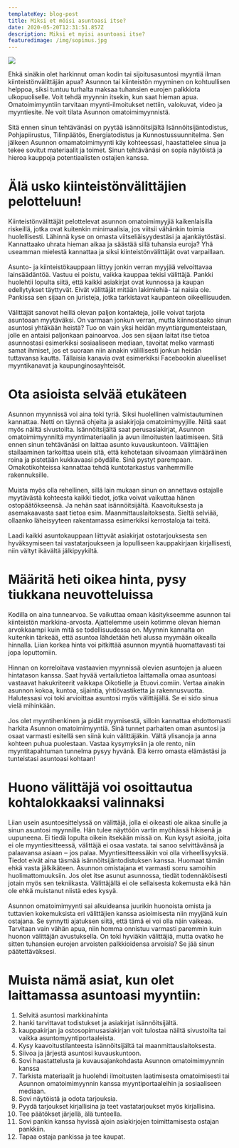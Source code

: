 ```yaml
---
templateKey: blog-post
title: Miksi et möisi asuntoasi itse?
date: 2020-05-20T12:31:51.857Z
description: Miksi et myisi asuntoasi itse?
featuredimage: /img/sopimus.jpg
---
```

![](/img/asunnot.jpg)

Ehkä sinäkin olet harkinnut oman kodin tai sijoitusasuntosi myyntiä ilman kiinteistönvälittäjän apua? Asunnon tai kiinteistön myyminen on kohtuullisen helppoa, siksi
tuntuu turhalta maksaa tuhansien eurojen palkkiota ulkopuoliselle. Voit tehdä myynnin
itsekin, kun saat hieman apua. Omatoimimyyntiin tarvitaan myynti-ilmoitukset nettiin,
valokuvat, video ja myyntiesite. Ne voit tilata Asunnon omatoimimyynnistä.
\
\
Sitä ennen sinun tehtävänäsi on pyytää isännöitsijältä Isännöitsijäntodistus, Pohjapiirustus, Tilinpäätös, Energiatodistus ja Kunnostussuunnitelma. Sen jälkeen Asunnon
omamatoimimyynti käy kohteessasi, haastattelee sinua ja tekee sovitut materiaalit ja
toimet. Sinun tehtävänäsi on sopia näytöistä ja hieroa kauppoja potentiaalisten ostajien
kanssa.

# Älä usko kiinteistönvälittäjien pelotteluun!

Kiinteistönvälittäjät pelottelevat asunnon omatoimimyyjiä kaikenlaisilla riskeillä, jotka ovat kuitenkin minimaalisia, jos viitsii vähänkin toimia huolellisesti. Lähinnä kyse on omasta
viitseliäisyydestäsi ja ajankäytöstäsi. Kannattaako uhrata hieman aikaa ja säästää sillä
tuhansia euroja? Yhä useamman mielestä kannattaa ja siksi kiinteistönvälittäjät ovat
varpaillaan.
\
\
Asunto- ja kiinteistökauppaan liittyy jonkin verran myyjää velvoittavaa lainsäädäntöä. Vastuu ei poistu, vaikka kauppaa tekisi välittäjä. Pankki huolehtii lopulta siitä, että kaikki
asiakirjat ovat kunnossa ja kaupan edellytykset täyttyvät. Eivät välittäjät mitään lakimiehiä-
tai naisia ole. Pankissa sen sijaan on juristeja, jotka tarkistavat kaupanteon oikeellisuuden.
\
\
Välittäjät sanovat heillä olevan paljon kontakteja, joille voivat tarjota asuntoaan myytäväksi. On varmaan jonkun verran, mutta kiinnostaako sinun asuntosi yhtäkään
heistä? Tuo on vain yksi heidän myyntiargumenteistaan, jolle en antaisi paljonkaan
painoarvoa. Jos sen sijaan laitat itse tietoa asunnostasi esimerkiksi sosiaaliseen mediaan,
tavoitat melko varmasti samat ihmiset, jos et suoraan niin ainakin välillisesti jonkun heidän
tuttavansa kautta. Tällaisia kanavia ovat esimerkiksi Facebookin alueelliset myyntikanavat
ja kaupunginosayhteisöt.

# Ota asioista selvää etukäteen

Asunnon myynnissä voi aina toki tyriä. Siksi huolellinen valmistautuminen kannattaa. Netti on täynnä ohjeita ja asiakirjoja omatoimimyyjille. Niitä saat myös näiltä sivustoilta.
Isännöitsijältä saat perusasiakirjat, Asunnon omatoimimyynniltä myyntimateriaalin ja avun
ilmoitusten laatimiseen. Sitä ennen sinun tehtävänäsi on laittaa asunto kuvauskuntoon.
Välittäjien stailaaminen tarkoittaa usein sitä, että kehotetaan siivoamaan ylimääräinen
roina ja pistetään kukkavaasi pöydälle. Sinä pystyt parempaan. Omakotikohteissa
kannattaa tehdä kuntotarkastus vanhemmille rakennuksille.
\
\
Muista myös olla rehellinen, sillä lain mukaan sinun on annettava ostajalle myytävästä kohteesta kaikki tiedot, jotka voivat vaikuttaa hänen ostopäätökseensä. Ja nehän saat
isännöitsijältä. Kaavoituksesta ja asemakaavasta saat tietoa esim. Maanmittauslaitoksesta. Sieltä selviää, ollaanko läheisyyteen rakentamassa esimerkiksi kerrostaloja tai teitä.
\
\
Laadi kaikki asuntokauppaan liittyvät asiakirjat ostotarjouksesta sen hyväksymiseen tai vastatarjoukseen ja lopulliseen kauppakirjaan kirjallisesti, niin vältyt ikävältä jälkipyykiltä.

# Määritä heti oikea hinta, pysy tiukkana neuvotteluissa

Kodilla on aina tunnearvoa. Se vaikuttaa omaan käsitykseemme asunnon tai kiinteistön markkina-arvosta. Ajattelemme usein kotimme olevan hieman arvokkaampi kuin mitä se
todellisuudessa on. Myynnin kannalta on kuitenkin tärkeää, että asuntoa lähdetään heti
alussa myymään oikealla hinnalla. Liian korkea hinta voi pitkittää asunnon myyntiä
huomattavasti tai jopa loputtomiin.
\
\
Hinnan on korreloitava vastaavien myynnissä olevien asuntojen ja alueen hintatason kanssa. Saat hyvää vertailutietoa laittamalla omaa asuntoasi vastaavat hakukriteerit
vaikkapa Oikotielle ja Etuovi.comiin. Vertaa ainakin asunnon kokoa, kuntoa, sijaintia,
yhtiövastiketta ja rakennusvuotta. Halutessasi voi toki arvioittaa asuntosi myös välittäjällä.
Se ei sido sinua vielä mihinkään.
\
\
Jos olet myyntihenkinen ja pidät myymisestä, silloin kannattaa ehdottomasti harkita Asunnon omatoimimyyntiä. Sinä tunnet parhaiten oman asuntosi ja osaat varmasti esitellä
sen siinä kuin välittäjäkin. Vältä ylisanoja ja anna kohteen puhua puolestaan. Vastaa
kysymyksiin ja ole rento, niin myyntitapahtuman tunnelma pysyy hyvänä. Elä kerro omasta
elämästäsi ja tunteistasi asuntoasi kohtaan!

# Huono välittäjä voi osoittautua kohtalokkaaksi valinnaksi

Liian usein asuntoesittelyssä on välittäjä, jolla ei oikeasti ole aikaa sinulle ja sinun asuntosi myynnille. Hän tulee näyttöön vartin myöhässä hikisenä ja uupuneena. Ei tiedä lopulta
oikein itsekään missä on. Kun kysyt asioita, joita ei ole myyntiesitteessä, välittäjä ei osaa
vastata. tai sanoo selvittävänsä ja palaavansa asiaan ‒ jos palaa. Myyntiesitteessäkin voi
olla virheellisyyksiä. Tiedot eivät aina täsmää isännöitsijäntodistuksen kanssa. Huomaat
tämän ehkä vasta jälkikäteen. Asunnon omistajana et varmasti sorru samoihin
huolimattomuuksiin. Jos olet itse asunut asunnossa, tiedät todennäköisesti jotain myös
sen tekniikasta. Välittäjällä ei ole sellaisesta kokemusta eikä hän ole ehkä muistanut niistä
edes kysyä.
\
\
Asunnon omatoimimyynti sai alkuideansa juurikin huonoista omista ja tuttavien kokemuksista eri välittäjien kanssa asioimisesta niin myyjänä kuin ostajana. Se synnytti
ajatuksen siitä, että tämä ei voi olla näin vaikeaa. Tarvitaan vain vähän apua, niin homma
onnistuu varmasti paremmin kuin huonon välittäjän avustuksella. On toki hyviäkin välittäjiä,
mutta ovatko he sitten tuhansien eurojen arvoisten palkkioidensa arvoisia? Se jää sinun
päätettäväksesi.

# Muista nämä asiat, kun olet laittamassa asuntoasi myyntiin:

1. Selvitä asuntosi markkinahinta
2. hanki tarvittavat todistukset ja asiakirjat isännöitsijältä.
3. kauppakirjan ja ostosopimusasiakirjan voit tulostaa näiltä sivustoilta tai vaikka asuntomyyntiportaaleista.
4. Kysy kaavoitustilanteesta isännöitsijältä tai maanmittauslaitoksesta.
5. Siivoa ja järjestä asuntosi kuvauskuntoon.
6. Sovi haastattelusta ja kuvausajankohdasta Asunnon omatoimimyynnin kanssa
7. Tarkista materiaalit ja huolehdi ilmoitusten laatimisesta omatoimisesti tai Asunnon omatoimimyynnin kanssa myyntiportaaleihin ja sosiaaliseen mediaan.
8. Sovi näytöistä ja odota tarjouksia.
9. Pyydä tarjoukset kirjallisina ja teet vastatarjoukset myös kirjallisina.
10. Tee päätökset järjellä, älä tunteella.
11. Sovi pankin kanssa hyvissä ajoin asiakirjojen toimittamisesta ostajan pankkiin.
12. Tapaa ostaja pankissa ja tee kaupat.